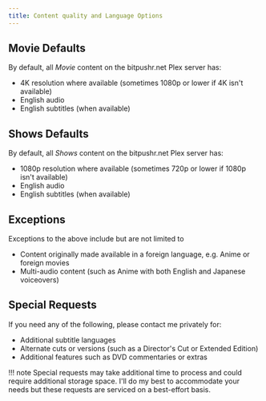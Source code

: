 ```yaml
---
title: Content quality and Language Options
---
```


## Movie Defaults

By default, all *Movie* content on the bitpushr.net Plex server has:

- 4K resolution where available (sometimes 1080p or lower if 4K isn't available)
- English audio
- English subtitles (when available)

## Shows Defaults

By default, all *Shows* content on the bitpushr.net Plex server has:

- 1080p resolution where available (sometimes 720p or lower if 1080p isn't available)
- English audio
- English subtitles (when available)

## Exceptions

Exceptions to the above include but are not limited to

- Content originally made available in a foreign language, e.g. Anime or foreign movies
- Multi-audio content (such as Anime with both English and Japanese voiceovers)

## Special Requests

If you need any of the following, please contact me privately for:

- Additional subtitle languages
- Alternate cuts or versions (such as a Director's Cut or Extended Edition)
- Additional features such as DVD commentaries or extras

!!! note
    Special requests may take additional time to process and could require additional storage space. I'll do my best to accommodate your needs but these requests are serviced on a best-effort basis.
